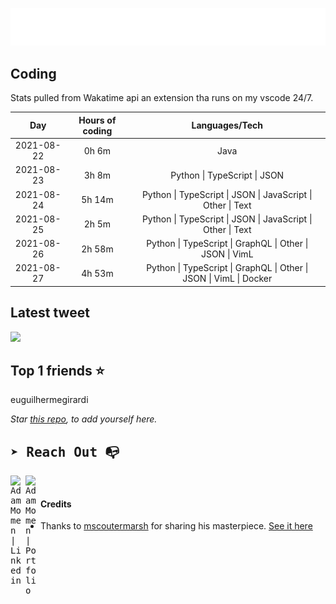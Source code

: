 
![test image size](/assets/welcome_message.gif)

## Coding
Stats pulled from Wakatime api an extension tha runs on my vscode 24/7.

|Day|Hours of coding|Languages/Tech|
|:-:|:-:|:-:|
|2021-08-22|0h 6m|Java|
|2021-08-23|3h 8m|Python &#124; TypeScript &#124; JSON|
|2021-08-24|5h 14m|Python &#124; TypeScript &#124; JSON &#124; JavaScript &#124; Other &#124; Text|
|2021-08-25|2h 5m|Python &#124; TypeScript &#124; JSON &#124; JavaScript &#124; Other &#124; Text|
|2021-08-26|2h 58m|Python &#124; TypeScript &#124; GraphQL &#124; Other &#124; JSON &#124; VimL|
|2021-08-27|4h 53m|Python &#124; TypeScript &#124; GraphQL &#124; Other &#124; JSON &#124; VimL &#124; Docker|

## Latest tweet
[<img src="<tweet-image-url>" width="400">](<tweet-url>)

## Top 1 friends ⭐️
euguilhermegirardi

*Star [this repo](https://github.com/AdamMomen/AdamMomen), to add yourself here.*


<samp>

## ➤ Reach Out :mailbox_with_no_mail:

>
  <a href="https://www.linkedin.com/in/adam-momen-99596275/">
     <img align="left" alt="Adam Momen | Linkedin" width="24px" src="./assets/Linkedin.svg" />
   </a>

   <a href="https://adammomen.com/">
     <img align="left" alt="Adam Momen | Portfolio" width="24px" src="./assets/web.svg" />
   </a>

</samp>

<br>

#### Credits
* Thanks to [mscoutermarsh](https://github.com/mscoutermarsh) for sharing his masterpiece. [See it here](https://github.com/mscoutermarsh/mscoutermarsh)